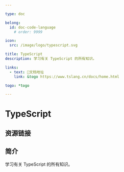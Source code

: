 ```yaml
---

type: doc

belong:
  id: doc-code-language
    # order: 9999

icon:
  src: /image/logo/typescript.svg

title: TypeScript
description: 学习有关 TypeScript 的所有知识。

links:
  - text: 📖文档地址
    link: &togo https://www.tslang.cn/docs/home.html

togo: *togo

---
```


<ShowLogo />

# TypeScript

<ShowBreadcrumb />

## 资源链接

<ShowLinks />

## 简介

学习有关 TypeScript 的所有知识。